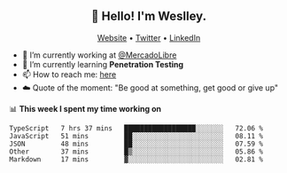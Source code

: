 <h2 align="center">👋 Hello! I'm Weslley.</h2>
<p align="center">
  <a href="http://weslleyneri.com.br">Website</a> •
  <a href="https://twitter.com/Weslley_Neri">Twitter</a> •
  <a href="https://www.linkedin.com/in/weslley-neri-3658908b">LinkedIn</a>
</p>


- 🔭 I’m currently working at [@MercadoLibre](https://github.com/mercadolibre)
- 🌱 I’m currently learning **Penetration Testing**
- 📫 How to reach me: [here](mailto:weslley39@gmail.com)
- ☁️ Quote of the moment: "Be good at something, get good or give up"

📊 **This week I spent my time working on**
<!--START_SECTION:waka-->

```text
TypeScript   7 hrs 37 mins   ██████████████████░░░░░░░   72.06 %
JavaScript   51 mins         ██░░░░░░░░░░░░░░░░░░░░░░░   08.11 %
JSON         48 mins         ██░░░░░░░░░░░░░░░░░░░░░░░   07.59 %
Other        37 mins         █▒░░░░░░░░░░░░░░░░░░░░░░░   05.86 %
Markdown     17 mins         ▓░░░░░░░░░░░░░░░░░░░░░░░░   02.81 %
```

<!--END_SECTION:waka-->

<!-- Inspired by https://github.com/gruselhaus/gruselhaus -->